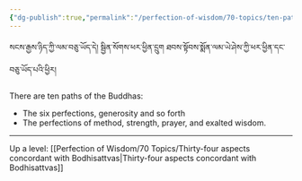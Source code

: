 ```yaml
---
{"dg-publish":true,"permalink":"/perfection-of-wisdom/70-topics/ten-paths-of-buddhas/"}
---
```


སངས་རྒྱས་ཉིད་ཀྱི་ལམ་བཅུ་ཡོད་དེ། སྦྱིན་སོགས་ཕར་ཕྱིན་དྲུག ཐབས་སྟོབས་སྨོན་ལམ་ཡེ་ཤེས་ཀྱི་ཕར་ཕྱིན་དང་བཅུ་ཡོད་པའི་ཕྱིར།

There are ten paths of the Buddhas:
- The six perfections, generosity and so forth
- The perfections of method, strength, prayer, and exalted wisdom.

---
Up a level: [[Perfection of Wisdom/70 Topics/Thirty-four aspects concordant with Bodhisattvas\|Thirty-four aspects concordant with Bodhisattvas]]